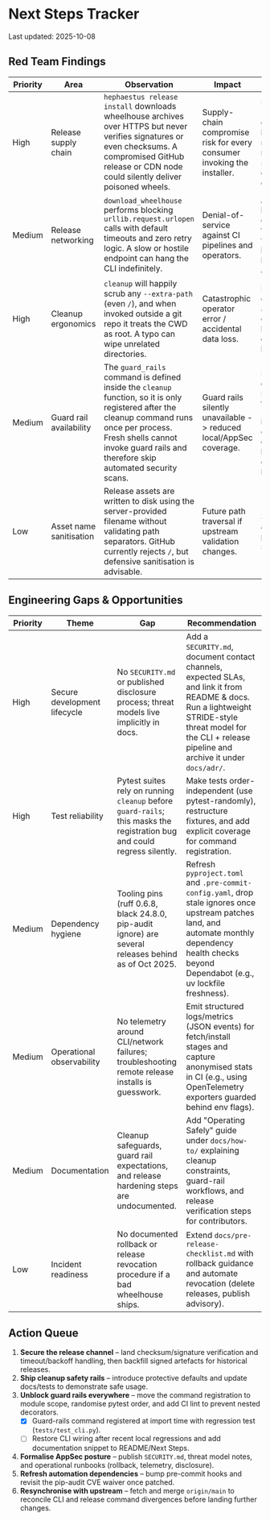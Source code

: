# Next Steps Tracker

Last updated: 2025-10-08

## Red Team Findings

| Priority | Area                    | Observation                                                                                                                                                                                                                       | Impact                                                                  | Recommendation                                                                                                                                                                                                                                      | Owner   | Status      |
| -------- | ----------------------- | --------------------------------------------------------------------------------------------------------------------------------------------------------------------------------------------------------------------------------- | ----------------------------------------------------------------------- | --------------------------------------------------------------------------------------------------------------------------------------------------------------------------------------------------------------------------------------------------- | ------- | ----------- |
| High     | Release supply chain    | `hephaestus release install` downloads wheelhouse archives over HTTPS but never verifies signatures or even checksums. A compromised GitHub release or CDN node could silently deliver poisoned wheels.                           | Supply-chain compromise risk for every consumer invoking the installer. | Publish a manifest with SHA-256/Sigstore attestations for each wheelhouse and verify before install; fail closed on mismatch. Pin the allowed repository/asset pattern and surface overrides behind an explicit `--allow-unsigned` escape hatch.    | Tooling | Open        |
| Medium   | Release networking      | `download_wheelhouse` performs blocking `urllib.request.urlopen` calls with default timeouts and zero retry logic. A slow or hostile endpoint can hang the CLI indefinitely.                                                      | Denial-of-service against CI pipelines and operators.                   | Add configurable timeouts, bounded retries with exponential backoff, and telemetry for repeated failures. Work-in-progress branch introduces retry helpers—needs completion and validation.                                                         | Tooling | In progress |
| High     | Cleanup ergonomics      | `cleanup` will happily scrub any `--extra-path` (even `/`), and when invoked outside a git repo it treats the CWD as root. A typo can wipe unrelated directories.                                                                 | Catastrophic operator error / accidental data loss.                     | Refuse to operate on paths outside the repo unless `--allow-outside-root` (with confirmation), disallow `/` and home directory targets, and emit a dry-run summary before deletion.                                                                 | DX      | Open        |
| Medium   | Guard rail availability | The `guard_rails` command is defined inside the `cleanup` function, so it is only registered after the cleanup command runs once per process. Fresh shells cannot invoke guard rails and therefore skip automated security scans. | Guard rails silently unavailable -> reduced local/AppSec coverage.      | Hoist `_format_command` and `guard_rails` to module scope, add a regression test that `cli.app.registered_commands` includes `guard-rails` pre-execution, and document expected usage. Current local edits regressed command wiring—needs re-hoist. | DX      | Blocked     |
| Low      | Asset name sanitisation | Release assets are written to disk using the server-provided filename without validating path separators. GitHub currently rejects `/`, but defensive sanitisation is advisable.                                                  | Future path traversal if upstream validation changes.                   | Strip `..`/path separators from asset names before joining paths and log when sanitisation occurs.                                                                                                                                                  | Tooling | Open        |

## Engineering Gaps & Opportunities

| Priority | Theme                        | Gap                                                                                                                       | Recommendation                                                                                                                                                                                              |
| -------- | ---------------------------- | ------------------------------------------------------------------------------------------------------------------------- | ----------------------------------------------------------------------------------------------------------------------------------------------------------------------------------------------------------- |
| High     | Secure development lifecycle | No `SECURITY.md` or published disclosure process; threat models live implicitly in docs.                                  | Add a `SECURITY.md`, document contact channels, expected SLAs, and link it from README & docs. Run a lightweight STRIDE-style threat model for the CLI + release pipeline and archive it under `docs/adr/`. |
| High     | Test reliability             | Pytest suites rely on running `cleanup` before `guard-rails`; this masks the registration bug and could regress silently. | Make tests order-independent (use pytest-randomly), restructure fixtures, and add explicit coverage for command registration.                                                                               |
| Medium   | Dependency hygiene           | Tooling pins (ruff 0.6.8, black 24.8.0, pip-audit ignore) are several releases behind as of Oct 2025.                     | Refresh `pyproject.toml` and `.pre-commit-config.yaml`, drop stale ignores once upstream patches land, and automate monthly dependency health checks beyond Dependabot (e.g., uv lockfile freshness).       |
| Medium   | Operational observability    | No telemetry around CLI/network failures; troubleshooting remote release installs is guesswork.                           | Emit structured logs/metrics (JSON events) for fetch/install stages and capture anonymised stats in CI (e.g., using OpenTelemetry exporters guarded behind env flags).                                      |
| Medium   | Documentation                | Cleanup safeguards, guard rail expectations, and release hardening steps are undocumented.                                | Add "Operating Safely" guide under `docs/how-to/` explaining cleanup constraints, guard-rail workflows, and release verification steps for contributors.                                                    |
| Low      | Incident readiness           | No documented rollback or release revocation procedure if a bad wheelhouse ships.                                         | Extend `docs/pre-release-checklist.md` with rollback guidance and automate revocation (delete releases, publish advisory).                                                                                  |

## Action Queue

1. **Secure the release channel** – land checksum/signature verification and timeout/backoff handling, then backfill signed artefacts for historical releases.
2. **Ship cleanup safety rails** – introduce protective defaults and update docs/tests to demonstrate safe usage.
3. **Unblock guard rails everywhere** – move the command registration to module scope, randomise pytest order, and add CI lint to prevent nested decorators.
   - [x] Guard-rails command registered at import time with regression test (`tests/test_cli.py`).
   - [ ] Restore CLI wiring after recent local regressions and add documentation snippet to README/Next Steps.
4. **Formalise AppSec posture** – publish `SECURITY.md`, threat model notes, and operational runbooks (rollback, telemetry, disclosure).
5. **Refresh automation dependencies** – bump pre-commit hooks and revisit the pip-audit CVE waiver once patched.
6. **Resynchronise with upstream** – fetch and merge `origin/main` to reconcile CLI and release command divergences before landing further changes.
